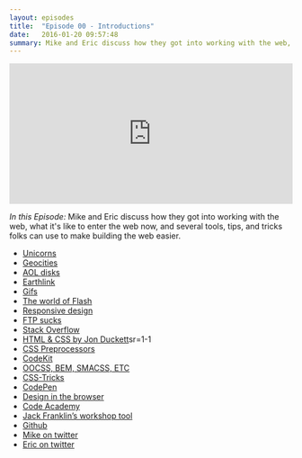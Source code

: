 ```yaml
---
layout: episodes
title:  "Episode 00 - Introductions"
date:   2016-01-20 09:57:48
summary: Mike and Eric discuss how they got into working with the web, what it's like to enter the web now, and several tools, tips, and tricks folks can use to make building the web easier. 
---
```


<iframe width="100%" height="250" scrolling="no" frameborder="no" src="https://w.soundcloud.com/player/?url=https%3A//api.soundcloud.com/tracks/243292627&amp;auto_play=false&amp;hide_related=false&amp;show_comments=true&amp;show_user=true&amp;show_reposts=false&amp;visual=true"></iframe>

_In this Episode:_ Mike and Eric discuss how they got into working with the web, what it's like to enter the web now, and several tools, tips, and tricks folks can use to make building the web easier. 

- [Unicorns](https://irondavy.quora.com/The-Myth-of-the-Myth-of-the-Unicorn-Designer)
- [Geocities](https://en.wikipedia.org/wiki/Yahoo!_GeoCities)
- [AOL disks](http://techcrunch.com/2010/12/27/aol-discs-90s/)
- [Earthlink](http://www.earthlinkbusiness.com/campaigns/lovethe90s/index.xea)
- [Gifs](http://www.11points.com/Web-Tech/11_Best_Old_School_Animated_GIFs)
- [The world of Flash](https://en.wikipedia.org/wiki/Adobe_Flash)
- [Responsive design](https://www.smashingmagazine.com/2011/01/guidelines-for-responsive-web-design/)
- [FTP sucks](https://en.wikipedia.org/wiki/Continuous_integration)
- [Stack Overflow](https://www.stackoverflow.com)
- [HTML & CSS by Jon Duckett](http://www.amazon.com/HTML-CSS-Design-Build-Websites/dp/1118008189/ref=sr_1_1?s=books&ie=UTF8&qid=1453222560&)sr=1-1
- [CSS Preprocessors](http://blog.teamtreehouse.com/how-to-choose-the-right-css-preprocessor)
- [CodeKit](https://incident57.com/codekit/)
- [OOCSS, BEM, SMACSS, ETC](http://www.leemunroe.com/css/)
- [CSS-Tricks](https://css-tricks.com/)
- [CodePen](http://codepen.io/)
- [Design in the browser](http://webdesign.tutsplus.com/articles/tips-for-designing-in-the-browser--webdesign-10340)
- [Code Academy](https://www.codecademy.com/)
- [Jack Franklin’s workshop tool](https://github.com/jackfranklin/interactive-es6)
- [Github](https://github.com/)
- [Mike on twitter](https://twitter.com/mkivikoski)
- [Eric on twitter](https://twitter.com/ericwbailey)
